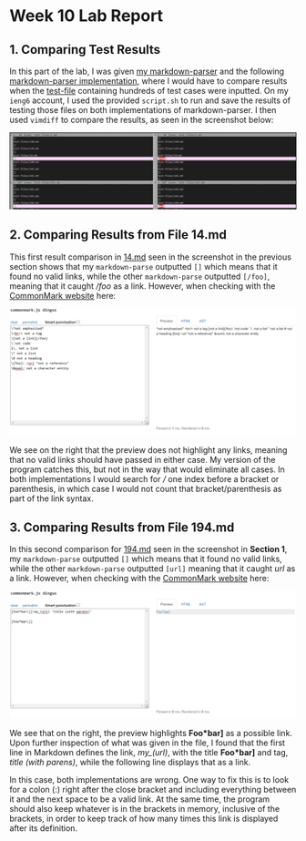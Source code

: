 # Week 10 Lab Report

## 1. Comparing Test Results

In this part of the lab, I was given [my markdown-parser](https://github.com/21KennethTran/markdown-parser) and the following [markdown-parser implementation](https://github.com/nidhidhamnani/markdown-parser/blob/main/MarkdownParse.java), where I would have to compare results when the [test-file](https://github.com/nidhidhamnani/markdown-parser/tree/main/test-files) containing hundreds of test cases were inputted. On my `ieng6` account, I used the provided `script.sh` to run and save the results of testing those files on both implementations of markdown-parser. I then used `vimdiff` to compare the results, as seen in the screenshot below:

![Image](Report5/vimdiff.png)

## 2. Comparing Results from File 14.md

This first result comparison in [14.md](https://github.com/nidhidhamnani/markdown-parser/blob/main/test-files/14.md) seen in the screenshot in the previous section shows that my `markdown-parse` outputted `[]` which means that it found no valid links, while the other `markdown-parse` outputted `[/foo]`, meaning that it caught */foo* as a link. However, when checking with the [CommonMark website](https://spec.commonmark.org/dingus/) here:

![Image](Report5/commonMark1.png)

We see on the right that the preview does not highlight any links, meaning that no valid links should have passed in either case. My version of the program catches this, but not in the way that would eliminate all cases. In both implementations I would search for */* one index before a bracket or parenthesis, in which case I would not count that bracket/parenthesis as part of the link syntax.

## 3. Comparing Results from File 194.md

In this second comparison for [194.md](https://github.com/nidhidhamnani/markdown-parser/blob/main/test-files/14.md) seen in the screenshot in **Section 1**, my `markdown-parse` outputted `[]` which means that it found no valid links, while the other `markdown-parse` outputted `[url]` meaning that it caught *url* as a link. However, when checking with the [CommonMark website](https://spec.commonmark.org/dingus/) here:

![Image](Report5/commonMark2.png)

We see that on the right, the preview highlights **Foo*bar]** as a possible link. Upon further inspection of what was given in the file, I found that the first line in Markdown defines the link, *my_(url)*, with the title **Foo*bar]** and tag, *title (with parens)*, while the following line displays that as a link.

In this case, both implementations are wrong. One way to fix this is to look for a colon (:) right after the close bracket and including everything between it and the next space to be a valid link. At the same time, the program should also keep whatever is in the brackets in memory, inclusive of the brackets, in order to keep track of how many times this link is displayed after its definition.